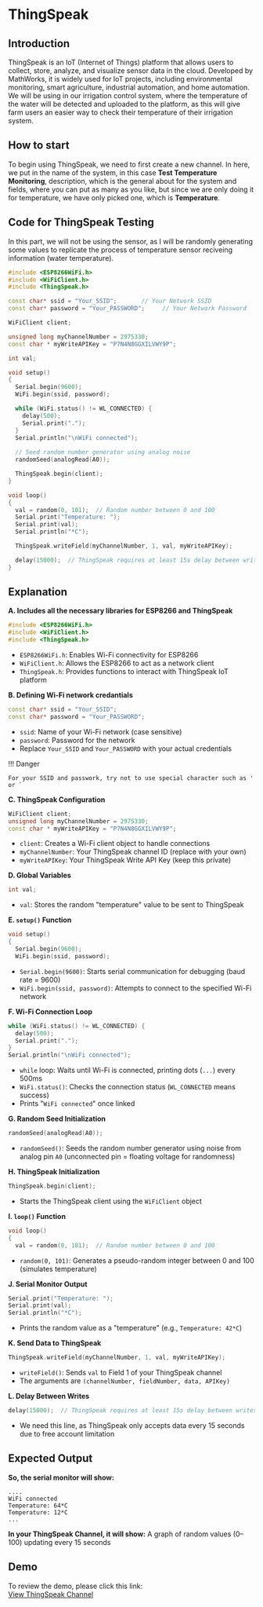 # ThingSpeak

## Introduction
ThingSpeak is an IoT (Internet of Things) platform that allows users to collect, store, analyze, and visualize sensor data in the cloud. Developed by MathWorks, it is widely used for IoT projects, including environmental monitoring, smart agriculture, industrial automation, and home automation. We will be using in our irrigation control system, where the temperature of the water will be detected and uploaded to the platform, as this will give farm users an easier way to check their temperature of their irrigation system. 

## How to start
To begin using ThingSpeak, we need to first create a new channel. In here, we put in the name of the system, in this case **Test Temperature Monitoring**, description, which is the general about for the system and fields, where you can put as many as you like, but since we are only doing it for temperature, we have only picked one, which is **Temperature**. 

## Code for ThingSpeak Testing
In this part, we will not be using the sensor, as I will be randomly generating some values to replicate the process of temperature sensor reciveing information (water temperature).

```cpp
#include <ESP8266WiFi.h>
#include <WiFiClient.h>
#include <ThingSpeak.h>

const char* ssid = "Your_SSID";       // Your Network SSID
const char* password = "Your_PASSWORD";     // Your Network Password

WiFiClient client;

unsigned long myChannelNumber = 2975330; 
const char * myWriteAPIKey = "P7N4N8GGXILVWY9P"; 

int val;

void setup()
{
  Serial.begin(9600);
  WiFi.begin(ssid, password);

  while (WiFi.status() != WL_CONNECTED) {
    delay(500);
    Serial.print(".");
  }
  Serial.println("\nWiFi connected");
  
  // Seed random number generator using analog noise
  randomSeed(analogRead(A0));

  ThingSpeak.begin(client);
}

void loop()
{
  val = random(0, 101);  // Random number between 0 and 100
  Serial.print("Temperature: ");
  Serial.print(val);
  Serial.println("*C");

  ThingSpeak.writeField(myChannelNumber, 1, val, myWriteAPIKey);

  delay(15000);  // ThingSpeak requires at least 15s delay between writes
}
```

## Explanation 

**A. Includes all the necessary libraries for ESP8266 and ThingSpeak**

```cpp
#include <ESP8266WiFi.h>
#include <WiFiClient.h>
#include <ThingSpeak.h>
```

  - ```ESP8266WiFi.h```: Enables Wi-Fi connectivity for ESP8266
  - ```WiFiClient.h```: Allows the ESP8266 to act as a network client
  - ```ThingSpeak.h```: Provides functions to interact with ThingSpeak IoT platform

**B. Defining Wi-Fi network credantials**

```cpp
const char* ssid = "Your_SSID";
const char* password = "Your_PASSWORD";
```

  - ```ssid```: Name of your Wi-Fi network (case sensitive)
  - ```password```: Password for the network
  - Replace ```Your_SSID``` and ```Your_PASSWORD``` with your actual credentials

!!! Danger 

    For your SSID and passwork, try not to use special character such as ' or ` 

**C. ThingSpeak Configuration**

```cpp
WiFiClient client;
unsigned long myChannelNumber = 2975330; 
const char * myWriteAPIKey = "P7N4N8GGXILVWY9P";
```

  - ```client```: Creates a Wi-Fi client object to handle connections
  - ```myChannelNumber```: Your ThingSpeak channel ID (replace with your own)
  - ```myWriteAPIKey```: Your ThingSpeak Write API Key (keep this private)

**D. Global Variables**

```cpp
int val;
```

  - ```val```: Stores the random "temperature" value to be sent to ThingSpeak

**E. ```setup()``` Function**

```cpp
void setup()
{
  Serial.begin(9600);
  WiFi.begin(ssid, password);
```

  - ```Serial.begin(9600)```: Starts serial communication for debugging (baud rate = 9600)
  - ```WiFi.begin(ssid, password)```: Attempts to connect to the specified Wi-Fi network

**F. Wi-Fi Connection Loop**

```cpp
while (WiFi.status() != WL_CONNECTED) {
  delay(500);
  Serial.print(".");
}
Serial.println("\nWiFi connected");
```

  - ```while``` loop: Waits until Wi-Fi is connected, printing dots (```...```) every 500ms
  - ```WiFi.status()```: Checks the connection status (```WL_CONNECTED``` means success)
  - Prints "```WiFi connected```" once linked

**G. Random Seed Initialization**

```cpp
randomSeed(analogRead(A0));
```

  - ```randomSeed()```: Seeds the random number generator using noise from analog pin ```A0``` (unconnected pin = floating voltage for randomness)

**H. ThingSpeak Initialization**

```cpp
ThingSpeak.begin(client);
```

  - Starts the ThingSpeak client using the ```WiFiClient``` object

**I. ```loop()``` Function**

```cpp
void loop()
{
  val = random(0, 101);  // Random number between 0 and 100
```

  - ```random(0, 101)```: Generates a pseudo-random integer between 0 and 100 (simulates temperature)

**J. Serial Monitor Output**

```cpp
Serial.print("Temperature: ");
Serial.print(val);
Serial.println("*C");
```

  - Prints the random value as a "temperature" (e.g., ```Temperature: 42*C```)

**K. Send Data to ThingSpeak**

```cpp
ThingSpeak.writeField(myChannelNumber, 1, val, myWriteAPIKey);
```

  - ```writeField()```: Sends ```val``` to Field 1 of your ThingSpeak channel
  - The arguments are ```(channelNumber, fieldNumber, data, APIKey)```

**L. Delay Between Writes**

```cpp
delay(15000);  // ThingSpeak requires at least 15s delay between writes
```

  - We need this line, as ThingSpeak only accepts data every 15 seconds due to free account limitation 

## Expected Output

**So, the serial monitor will show:**

```
....
WiFi connected
Temperature: 64*C
Temperature: 12*C
...
```

**In your ThingSpeak Channel, it will show:**
A graph of random values (0–100) updating every 15 seconds

## Demo

To review the demo, please click this link:  
[View ThingSpeak Channel](https://thingspeak.mathworks.com/channels/2975330)
  












